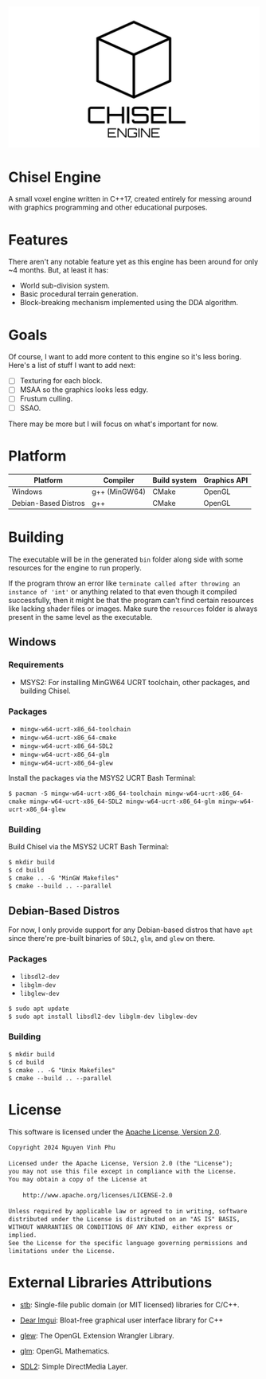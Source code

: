 ![](github-assets/chisel_engine.jpg)

# Chisel Engine
A small voxel engine written in C++17, created entirely for messing around with graphics programming and other educational purposes.

# Features
There aren't any notable feature yet as this engine has been around for only ~4 months. But, at least it has:

- World sub-division system.
- Basic procedural terrain generation.
- Block-breaking mechanism implemented using the DDA algorithm.

# Goals
Of course, I want to add more content to this engine so it's less boring. Here's a list of stuff I want to add next:

- [ ] Texturing for each block.
- [ ] MSAA so the graphics looks less edgy.
- [ ] Frustum culling.
- [ ] SSAO.

There may be more but I will focus on what's important for now.

# Platform

| Platform              | Compiler | Build system | Graphics API |
|-----------------------|----------|--------------|--------------|
| Windows               | g++ (MinGW64)     | CMake         | OpenGL       |
| Debian-Based Distros  | g++      | CMake         | OpenGL       |

# Building

The executable will be in the generated `bin` folder along side with some resources for the engine to run properly.

If the program throw an error like `terminate called after throwing an instance of 'int'` or anything related to that even though it compiled successfully, then it might be that the program can't find certain resources like lacking shader files or images. Make sure the `resources` folder is always present in the same level as the executable.

## Windows

### Requirements
- MSYS2: For installing MinGW64 UCRT toolchain, other packages, and building Chisel.

### Packages
- `mingw-w64-ucrt-x86_64-toolchain`
- `mingw-w64-ucrt-x86_64-cmake`
- `mingw-w64-ucrt-x86_64-SDL2`
- `mingw-w64-ucrt-x86_64-glm`
- `mingw-w64-ucrt-x86_64-glew`

Install the packages via the MSYS2 UCRT Bash Terminal:

```
$ pacman -S mingw-w64-ucrt-x86_64-toolchain mingw-w64-ucrt-x86_64-cmake mingw-w64-ucrt-x86_64-SDL2 mingw-w64-ucrt-x86_64-glm mingw-w64-ucrt-x86_64-glew
```

### Building
Build Chisel via the MSYS2 UCRT Bash Terminal:
```
$ mkdir build
$ cd build
$ cmake .. -G "MinGW Makefiles"
$ cmake --build .. --parallel
```

## Debian-Based Distros

For now, I only provide support for any Debian-based distros that have `apt` since there're pre-built binaries of `SDL2`, `glm`, and `glew` on there.

### Packages

- `libsdl2-dev`
- `libglm-dev`
- `libglew-dev`

```
$ sudo apt update
$ sudo apt install libsdl2-dev libglm-dev libglew-dev
```

### Building

```
$ mkdir build
$ cd build
$ cmake .. -G "Unix Makefiles"
$ cmake --build .. --parallel
```


# License

This software is licensed under the [Apache License, Version 2.0](/licenses/LICENSE).


```
Copyright 2024 Nguyen Vinh Phu

Licensed under the Apache License, Version 2.0 (the "License");
you may not use this file except in compliance with the License.
You may obtain a copy of the License at

    http://www.apache.org/licenses/LICENSE-2.0

Unless required by applicable law or agreed to in writing, software
distributed under the License is distributed on an "AS IS" BASIS,
WITHOUT WARRANTIES OR CONDITIONS OF ANY KIND, either express or implied.
See the License for the specific language governing permissions and
limitations under the License.
```

# External Libraries Attributions

- [stb](https://github.com/nothings/stb): Single-file public domain (or MIT licensed) libraries for C/C++.

- [Dear Imgui](https://github.com/ocornut/imgui): Bloat-free graphical user interface library for C++

- [glew](https://glew.sourceforge.net/): The OpenGL Extension Wrangler Library.

- [glm](https://glm.g-truc.net/0.9.9/index.html): OpenGL Mathematics.

- [SDL2](https://www.libsdl.org/): Simple DirectMedia Layer.
